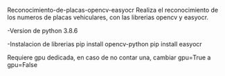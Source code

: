 Reconocimiento-de-placas-opencv-easyocr
Realiza el reconocimiento de los numeros de placas vehiculares, con las librerias opencv y easyocr.

-Version de python 3.8.6

-Instalacion de librerias
pip install opencv-python
pip install easyocr

Requiere gpu dedicada, en caso de no contar una, cambiar gpu=True a gpu=False


